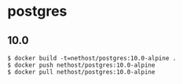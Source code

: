 # postgres

## 10.0

```
$ docker build -t=nethost/postgres:10.0-alpine .
$ docker push nethost/postgres:10.0-alpine
$ docker pull nethost/postgres:10.0-alpine
```
